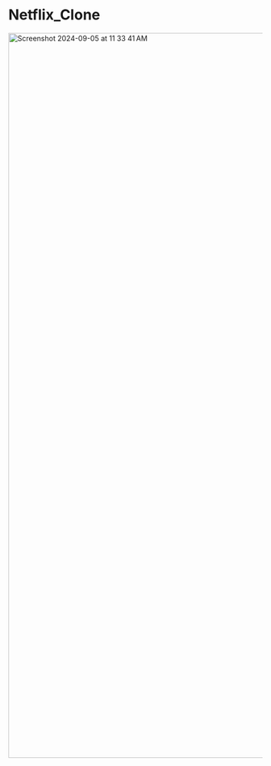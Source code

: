 # Netflix_Clone


<img width="1434" alt="Screenshot 2024-09-05 at 11 33 41 AM" src="https://github.com/user-attachments/assets/cceb8e7a-16ef-41d6-b37b-7c85d628f249">
